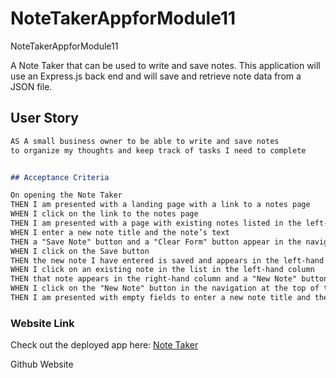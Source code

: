 # NoteTakerAppforModule11
NoteTakerAppforModule11


A Note Taker that can be used to write and save notes. This application will use an Express.js back end and will save and retrieve note data from a JSON file.


## User Story

```md
AS A small business owner to be able to write and save notes
to organize my thoughts and keep track of tasks I need to complete


## Acceptance Criteria

On opening the Note Taker
THEN I am presented with a landing page with a link to a notes page
WHEN I click on the link to the notes page
THEN I am presented with a page with existing notes listed in the left-hand column, plus empty fields to enter a new note title and the note’s text in the right-hand column
WHEN I enter a new note title and the note’s text
THEN a "Save Note" button and a "Clear Form" button appear in the navigation at the top of the page
WHEN I click on the Save button
THEN the new note I have entered is saved and appears in the left-hand column with the other existing notes and the buttons in the navigation disappear
WHEN I click on an existing note in the list in the left-hand column
THEN that note appears in the right-hand column and a "New Note" button appears in the navigation
WHEN I click on the "New Note" button in the navigation at the top of the page
THEN I am presented with empty fields to enter a new note title and the note’s text in the right-hand column and the button disappears
```



### Website Link
Check out the deployed app here: [Note Taker]( )



Github Website